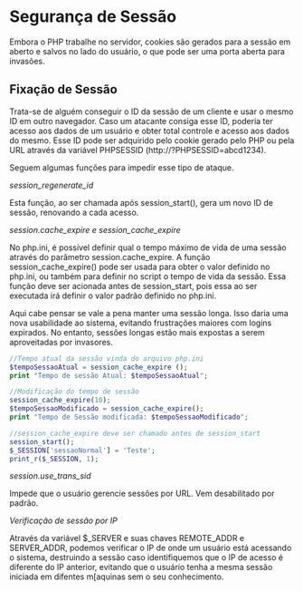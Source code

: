 # Segurança de Sessão

Embora o PHP trabalhe no servidor, cookies são gerados para a sessão em aberto e salvos no lado do usuário, o que pode ser uma porta aberta para invasões.

## Fixação de Sessão

Trata-se de alguém conseguir o ID da sessão de um cliente e usar o mesmo ID em outro navegador. Caso um atacante consiga esse ID, poderia ter acesso aos dados de um usuário e obter total controle e acesso aos dados do mesmo. Esse ID pode ser adquirido pelo cookie gerado pelo PHP ou pela URL através da variável PHPSESSID (http://<url>?PHPSESSID=abcd1234).

Seguem algumas funções para impedir esse tipo de ataque.

*session_regenerate_id*

Esta função, ao ser chamada após session_start(), gera um novo ID de sessão, renovando a cada acesso.

*session.cache_expire e session_cache_expire*

No php.ini, é possível definir qual o tempo máximo de vida de uma sessão através do parâmetro session.cache_expire. A função session_cache_expire() pode ser usada para obter o valor definido no php.ini, ou também para definir no script o tempo de vida da sessão. Essa função deve ser acionada antes de session_start, pois essa ao ser executada irá definir o valor padrão definido no php.ini.

Aqui cabe pensar se vale a pena manter uma sessão longa. Isso daria uma nova usabilidade ao sistema, evitando frustrações maiores com logins expirados. No entanto, sessões longas estão mais expostas a serem aproveitadas por invasores.

```php
//Tempo atual da sessão vinda do arquivo php.ini
$tempoSessaoAtual = session_cache_expire ();
print "Tempo de sessão Atual: $tempoSessaoAtual";

//Modificação do tempo de sessão
session_cache_expire(10);
$tempoSessaoModificado = session_cache_expire();
print "Tempo de Sessão modificada: $tempoSessaoModificado";

//session_cache_expire deve ser chamado antes de session_start
session_start();
$_SESSION['sessaoNormal'] = 'Teste';
print_r($_SESSION, 1);
```

*session.use_trans_sid*

Impede que o usuário gerencie sessões por URL. Vem desabilitado por padrão.

*Verificação de sessão por IP*

Através da variável $_SERVER e suas chaves REMOTE_ADDR e SERVER_ADDR, podemos verificar o IP de onde um usuário está acessando o sistema, destruindo a sessão caso identifiquemos que o IP de acesso é diferente do IP anterior, evitando que o usuário tenha a mesma sessão iniciada em difentes m[aquinas sem o seu conhecimento. 